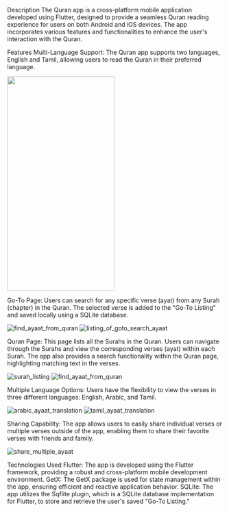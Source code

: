Description
The Quran app is a cross-platform mobile application developed using Flutter, designed to provide a seamless Quran reading experience for users on both Android and iOS devices. The app incorporates various features and functionalities to enhance the user's interaction with the Quran.

Features
Multi-Language Support: The Quran app supports two languages, English and Tamil, allowing users to read the Quran in their preferred language.

<img src="https://github.com/Laiq37/mahsa_chat/assets/51846274/4b427200-0d29-4ac1-98db-95e91f3f676e" width=250 height=500 >

Go-To Page: Users can search for any specific verse (ayat) from any Surah (chapter) in the Quran. The selected verse is added to the "Go-To Listing" and saved locally using a SQLite database.

![find_ayaat_from_quran](https://github.com/Laiq37/mahsa_chat/assets/51846274/33d9c08d-f6f3-4b9d-8640-b66714ff068f)
![listing_of_goto_search_ayaat](https://github.com/Laiq37/mahsa_chat/assets/51846274/9781039f-e6bf-45c2-9d7e-0b9a27bfdd17)

Quran Page: This page lists all the Surahs in the Quran. Users can navigate through the Surahs and view the corresponding verses (ayat) within each Surah. The app also provides a search functionality within the Quran page, highlighting matching text in the verses.

![surah_listing](https://github.com/Laiq37/mahsa_chat/assets/51846274/709cc09b-5234-445c-81d1-cb2539d68580)
![find_ayaat_from_quran](https://github.com/Laiq37/mahsa_chat/assets/51846274/d8ed2d25-8e08-4c9e-a5ec-275a311cf817)

Multiple Language Options: Users have the flexibility to view the verses in three different languages: English, Arabic, and Tamil.

![arabic_ayaat_translation](https://github.com/Laiq37/mahsa_chat/assets/51846274/89634749-f595-453c-afe8-fa864ab98579)
![tamil_ayaat_translation](https://github.com/Laiq37/mahsa_chat/assets/51846274/3d193e75-d8ce-47ac-909c-99a07e2ac3fc)

Sharing Capability: The app allows users to easily share individual verses or multiple verses outside of the app, enabling them to share their favorite verses with friends and family.

![share_multiple_ayaat](https://github.com/Laiq37/mahsa_chat/assets/51846274/7e1233e4-f666-40c8-ba53-0ae74838c323)

Technologies Used
Flutter: The app is developed using the Flutter framework, providing a robust and cross-platform mobile development environment.
GetX: The GetX package is used for state management within the app, ensuring efficient and reactive application behavior.
SQLite: The app utilizes the Sqflite plugin, which is a SQLite database implementation for Flutter, to store and retrieve the user's saved "Go-To Listing."
